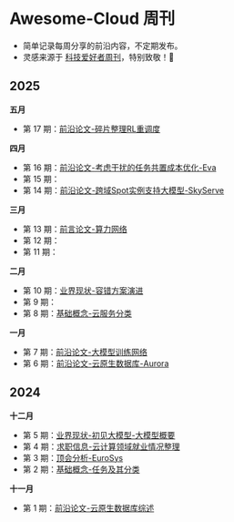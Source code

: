 # Awesome-Cloud 周刊

* 简单记录每周分享的前沿内容，不定期发布。
* 灵感来源于 [科技爱好者周刊](https://github.com/ruanyf/weekly)，特别致敬！🫡

## 2025

**五月**
* 第 17 期：[前沿论文-碎片整理RL重调度](docs/issue-17.md)

**四月**
* 第 16 期：[前沿论文-考虑干扰的任务共置成本优化-Eva](issue-16.md)
* 第 15 期：
* 第 14 期：[前沿论文-跨域Spot实例支持大模型-SkyServe](docs/issue-14.md)

**三月**
* 第 13 期：[前言论文-算力网络](docs/issue-13.md)
* 第 12 期：
* 第 11 期：

**二月**
* 第 10 期：[业界现状-容错方案演进](docs/issue-10.md)
* 第 9 期：
* 第 8 期：[基础概念-云服务分类](docs/issue-8.md)

**一月**
* 第 7 期：[前沿论文-大模型训练网络](docs/issue-7.md)
* 第 6 期：[前沿论文-云原生数据库-Aurora](./issue-6.md)

## 2024

**十二月**
* 第 5 期：[业界现状-初见大模型-大模型概要](docs/issue-5.md)
* 第 4 期：[求职信息-云计算领域就业情况整理](docs/issue-4.md)
* 第 3 期：[顶会分析-EuroSys](docs/issue-3.md)
* 第 2 期：[基础概念-任务及其分类](docs/issue-2.md)

**十一月**
* 第 1 期：[前沿论文-云原生数据库综述](./issue-1.md)
